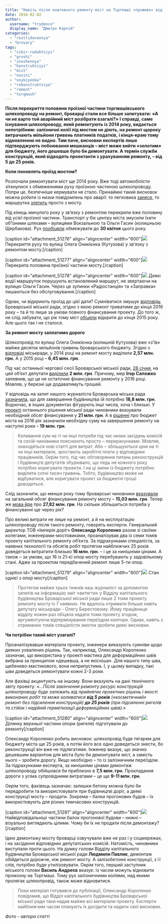 ```yaml
---
title: "Навіть після коштовного ремонту міст на Торгмаші «проживе» від 5 до 25 років  – експерт"
date: 2016-02-02
author: 
  username: "trydence"
  display_name: "Дмитро Карпій"
categories: 
  - "rozsliduvannya"
  - "brovary"
tags: 
  - "vibir-redaktsiyi"
  - "groshi"
  - "znoshennya"
  - "konstruktsiyi"
  - "mist"
  - "novini"
  - "onykiyenka"
  - "rekonstruktsiya"
  - "remont"
  - "torgmash"
---
```


**Після перекриття половини проїзної частини торгмашівського шляхопроводу на ремонт, броварці стали все більше запитувати: «А чи не варто той аварійний міст розібрати взагалі?» І справді, саме існування шляхопроводу, який ремонтують із 2014 року, видається непотрібним: залізничні колії під мостом не діють, на ремонт щороку витрачають мільйони гривень платників податків, і кінця-краю тому відновленню не видно. Тим паче, висновки експертів лише підтверджують побоювання мешканців – міст може вийти «золотим» для бюджету, його дешевше було би демонтувати. А термін служби конструкцій, який відводять проектанти з урахуванням ремонту, – від 5 до 25 років.**

**Коли поновлять проїзд мостом?**

Розпочали ремонтувати міст ще 2014 року. Вже тоді автомобілісти зіткнулися з обмеженнями руху проїзною частиною шляхопроводу. Попри це, безпечніше кермувати не стало. Принаймні такий висновок можна робити із низки повідомлень про аварії: то легковика [занесе](https://mpz.brovary.org/odyn-zagyblyj-chetvero-postrazhdalyh-tsiyeyi-suboty-na-mostu-pered-torgmashem-stalasya-dtp-foto/), то маршрутка [злетить](https://mpz.brovary.org/dtp-u-brovarah-marshrutka-iz-14-lyudmi-viletila-z-mostu-cherez-p-yanogo-vodiya-lanosa/) просто з мосту.

Під кінець минулого року у зв’язку з ремонтом перекрили вже половину від усієї проїзної частини. Транспорт у бік центру міста змусили їхати об’їзними шляхами – вулицями Вокзальною та Ольги Гасин (колишньою Щербакова). Рух [пообіцяли](http://docs.brovary.org/p31915/28.12.2015) обмежувати до **30 квітня** цього року.

\[caption id="attachment\_51276" align="aligncenter" width="600"\][![](https://mpz.brovary.org/wp-content/uploads/2016/02/Mist_Onykiyenka_Torgmash_00039.jpg)](https://mpz.brovary.org/wp-content/uploads/2016/02/Mist_Onykiyenka_Torgmash_00039.jpg) Перекриття руху по вулиці Олега Оникієнка (Кутузова) у зв'язку з ремонтом мосту.\[/caption\]

\[caption id="attachment\_51277" align="aligncenter" width="600"\][![](https://mpz.brovary.org/wp-content/uploads/2016/02/Mist_Onykiyenka_Torgmash_00036.jpg)](https://mpz.brovary.org/wp-content/uploads/2016/02/Mist_Onykiyenka_Torgmash_00036.jpg) Перекрита половина проїзної частини мосту.\[/caption\]

\[caption id="attachment\_51278" align="aligncenter" width="600"\][![](https://mpz.brovary.org/wp-content/uploads/2016/02/Mist_Onykiyenka_Torgmash_00100.jpg)](https://mpz.brovary.org/wp-content/uploads/2016/02/Mist_Onykiyenka_Torgmash_00100.jpg) Деякі водії маршруток порушують встановлений маршрут, не звертаючи на вулицю Ольги Гасин. Через це зупинки «Радіостанція» та «Заправка» лишаються без обслуговування.\[/caption\]

Однак, чи відкриють проїзд до цієї дати? Сумніватися змушує [відповідь](http://www.slideshare.net/DmytroKarpiy/ss-57708235) Броварської міської ради, згідно з якою ремонт триватиме до кінця 2016 року – та й то лише за умови повного фінансування проекту. До того ж, не слід забувати, що рік тому міст [обіцяли](https://mpz.brovary.org/na-remont-mostu-na-torgmash-u-2015-rotsi-vidileno-13-mln-grn-koli-mayut-zavershiti-roboti/) відкрити до кінця 2015 року. Але цього так і не сталося.

**За ремонт мосту заплатимо дорого**

Шляхопровід по вулиці Олега Оникієнка (колишній Кутузова) вже «з’їв» майже десяток мільйонів гривень броварського бюджету. Згідно з [відповіді](http://www.slideshare.net/DmytroKarpiy/ss-57708235) міськради, у 2014 році на ремонт мосту виділили **2,57 млн. грн.** А у 2015 році – **6,45 млн. грн**.

Під час останньої чергової сесії Броварської міської ради, [28 січня](https://mpz.brovary.org/anons-v-novomu-rotsi-brovarski-deputaty-zberutsya-na-sesiyu-28-sichnya/), на цей об’єкт депутати [виділили](https://www.youtube.com/watch?v=tKe1-MA8oj8) **2 млн. грн**. Причому, мер **Ігор Сапожко** запевнив, що це не остаточне фінансування ремонту у 2016 році. Мовляв, у березні ще додаватимуть грошей.

У відповідь на запит нашого журналіста Броварська міська рада [зазначила](http://www.slideshare.net/DmytroKarpiy/ss-57708235), що для завершення будівництва їй потрібно **18,8 млн. грн**. Водночас, в інших документах фігурують інші числа, хоча і близькі. У [проекті](http://brovary-rada.gov.ua/proekt-r%D1%96shen-m%D1%96sko%D1%97-radi-pro-zatverdzhennya-%C2%ABm%D1%96sko%D1%97-programi-po-bud%D1%96vnitstvu-ta-rekonstrukts%D1%96%D1%97-vuli) останнього рішення міської ради чиновники вказували необхідний обсяг фінансування у **21 млн. грн**. А в [рішенні](http://docs.brovary.org/p32192/12.01.2016/63-05-07) про бюджет міста на 2016 рік зазначили необхідну суму на завершення ремонту на наступні роки – **19 млн. грн**.

> Коливання сум на ті чи інші потреби під час низки засідань комісій та сесій чиновники пояснюють просто – перерахунками. Мовляв, знаходяться нові статті для витрат. Або – збільшуються ціни на ті чи інші матеріали, зростають заробітні плати у відповідних працівників. Окрім того, під час обговорення питань реконструкцій і будівництв депутатів збурювало, що ледь не кожного року потрібно коригувати проекти. І на ці зміни із бюджету потрібно виділяти сотні тисяч гривень. Тобто, будівництво може не відбуватися, але коригувати проект за бюджетні гроші доводиться.

Слід зазначити, що менше року тому броварські чиновники [вказували](https://mpz.brovary.org/na-remont-mostu-na-torgmash-u-2015-rotsi-vidileno-13-mln-grn-koli-mayut-zavershiti-roboti/) на загальний обсяг фінансування ремонту мосту – **15,03 млн. грн**. Тепер же [мова йде](http://brovary-rada.gov.ua/proekt-r%D1%96shen-m%D1%96sko%D1%97-radi-pro-zatverdzhennya-%C2%ABm%D1%96sko%D1%97-programi-po-bud%D1%96vnitstvu-ta-rekonstrukts%D1%96%D1%97-vuli) про **27,82 млн. грн**. На скільки збільшиться потреба у фінансуванні ще через рік?

Про великі витрати не лише на ремонт, а й на експлуатацію шляхопроводу після такого ремонту, говорять експерти. Генеральний директор ТОВ «Імперія доріг» **Олександр Короленко** разом зі своїми колегами, інженерами-мостовиками, проаналізував два із семи томів проекту капітального ремонту об’єкта. За підрахунками спеціаліста, за наявних технології та обсягів робіт протягом найближчих 25 років доведеться витратити близько **16 млн. грн**. – і це за нинішніми цінами. А також – за умови, що 16 із 21-єї опор мосту перебувають у задовільному стані. Адже за проектом передбачений ремонт лише 5-ти опор.

\[caption id="attachment\_51279" align="aligncenter" width="600"\][![](https://mpz.brovary.org/wp-content/uploads/2016/02/Mist_Onykiyenka_Torgmash_00033.jpg)](https://mpz.brovary.org/wp-content/uploads/2016/02/Mist_Onykiyenka_Torgmash_00033.jpg) Стан однієї з опор мосту\[/caption\]

> Протягом майже трьох тижнів наш журналіст за допомогою запитів на інформацію зміг «витягти» у Відділу капітального будівництва Броварської міської ради лише 2 томи проекту ремонту мосту із 7 наявних. Не вдалось отримати більше навіть депутату міськради - Олегу Берестовому. Йому працівниця відділу кожен раз обіцяла надати томи проекту згодом, аргументуючи відтермінування переїздом контори. Однак, навіть з отриманих томів спеціалісти змогли зробити деякі висновки.

**Чи потрібен такий міст узагалі?**

Проаналізувавши матеріали проекту, інженери виказують сумніви щодо деяких ухвалених рішень. Так, наприклад, Олександр Короленко зазначає, що використана у проекті мастика для деформаційних швів вибрана за принципом «дешевша, а не якісніша». Для нашого типу шва, щебенево-мастикового, вона неприпустима. І, у цьому випадку, такі шви доведеться ремонтувати кожні 2-3 роки.

Але фахівці акцентують на іншому. Вони вказують на дані технічного звіту проекту: «_…Після закінчення ремонту ресурс конструкцій шляхопроводу буде залежить від прийнятих проектних рішень і якості виконаних робіт та може коливатися **від 5 років** («косметичний» ремонт без підсилення конструкцій) **до 25 років** (при підсиленні ригелів та стійок і надійній герметизації деформаційних швів)._»

\[caption id="attachment\_51280" align="aligncenter" width="600"\][![](https://mpz.brovary.org/wp-content/uploads/2016/02/Mist_Onykiyenka_Torgmash_00034.jpg)](https://mpz.brovary.org/wp-content/uploads/2016/02/Mist_Onykiyenka_Torgmash_00034.jpg) Ділянку верхньої частини опори (ригеля) підготували до ремонту\[/caption\]

Олександр Короленко робить висновок: шляхопровід буде тягарем для бюджету міста ще 25 років, а потім його все одно доведеться знести, бо реконструкції він вже не підлягатиме. Інженер вказує, що значно дешевшим варіантом для міста було би демонтувати міст, а замість нього – зробити дорогу. Якщо необхідно – то із залізничним переїздом. За підрахунками експерта, за нинішніми цінами демонтаж шляхопроводу обійшовся би приблизно в **7,5 млн. грн**. Прокладання дороги з усіма супровідними витратами – це ще **9-11 млн. грн**.

Окрім того, фахівець зазначає: залишки бетону можна було би передробити та використовувати при будівництві доріг, а деякі конструкції мосту – продати. Зокрема – балки прогонових будов – їх використовують для різних тимчасових конструкцій.

\[caption id="attachment\_51281" align="aligncenter" width="600"\][![](https://mpz.brovary.org/wp-content/uploads/2016/02/Mist_Onykiyenka_Torgmash_00027.jpg)](https://mpz.brovary.org/wp-content/uploads/2016/02/Mist_Onykiyenka_Torgmash_00027.jpg) Найвідповідальніші частини балок прогонової будови – нижні – візуально виглядають цілими. Чому би їх не продати після демонтажу?\[/caption\]

Ідею демонтажу мосту броварці озвучували вже не раз і у соцмережах, і на засідання відповідних депутатських комісій. Натомість, чиновники виступали проти цього. На думку голови Відділу капітального будівництва Броварської міської ради **Людмили Павлик**, демонтаж обійдеться дорожче, ніж ремонт мосту. А залізобетонні конструкції, з її слів, потрібно буде утилізовувати. Окрім того, перший заступник міського голови **Василь Андреєв** вказує: із часом можуть відновити промзону на Торгмаші. Тому рух залізничними коліями, над якими пролягає шляхопровід, також може відновитися.

> Поки матеріал готувався до публікації, Олександр Короленко повідомив, що Відділ капітального будівництва Броварської міської ради таки надав майже всі матеріали проекту. Експерти найближчим часом планують їх досідити та надати свої висновки.

_Фото - автора статті_
